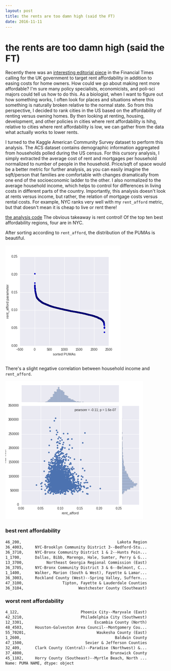 ```yaml
---
layout: post
title: the rents are too damn high (said the FT)
date: 2016-11-11
---
```

# the rents are too damn high (said the FT)

Recently there was an [interesting editorial piece](https://www.ft.com/content/be549962-9f6e-11e6-891e-abe238dee8e2) in the Financial Times calling for the UK government to target rent affordability in addition to easing costs for home owners.  How could we go about making rent more affordable?  I'm sure many policy specialists, economicists, and poli-sci majors could tell us how to do this.  As a biologist, when I want to figure out how something works, I often look for places and situations where this something is naturally broken relative to the normal state.  So from this perspective, I decided to rank cities in the US based on the affordability of renting versus owning homes.  By then looking at renting, housing, development, and other policies in cities where rent affordability is hihg, relative to cities where rent affordability is low, we can gather from the data what actually works to lower rents.

I turned to the Kaggle American Community Survey dataset to perform this analysis.  The ACS dataset contains demographic information aggregated from households polled during the US census.  For this cursory analysis, I simply extracted the average cost of rent and mortgages per household normalized to number of people in the household.  Price/sqft of space would be a better metric for further analysis, as you can easily imagine the sqft/person that families are comfortable with changes dramatically from one end of the socioeconomic ladder to the other.  I also normalized to the average household income, which helps to control for differences in living costs in different parts of the country.  Importantly, this analysis doesn't look at rents versus income, but rather, the relation of mortgage costs versus rental costs.  For example, NYC ranks very well with my `rent_afford` metric, but that doesn't mean it is cheap to live or rent there!

[the analysis code](https://github.com/ajtrexler/rando/blob/master/rents1.py)
The obvious takeaway is rent control!  Of the top ten best affordability regions, four are in NYC.

After sorting according to `rent_afford`, the distribution of the PUMAs is beautiful.

![figure1](https://raw.githubusercontent.com/ajtrexler/rando/master/rent_fig1.png)

There's a slight negative correlation between household income and `rent_afford`.

![figure2](https://raw.githubusercontent.com/ajtrexler/rando/master/rent_fig2.png)

### best rent affordability
```
46_200,                                          Lakota Region  
36_4003,     NYC-Brooklyn Community District 3--Bedford-Stu...  
36_3710,     NYC-Bronx Community District 1 & 2--Hunts Poin...  
1_1700,      Dallas, Bibb, Marengo, Hale, Sumter, Perry & G...  
13_3700,          Northeast Georgia Regional Commission (East)  
36_3705,     NYC-Bronx Community District 3 & 6--Belmont, C...  
1_1400,      Walker, Marion (South & West), Fayette & Lamar...  
36_3003,     Rockland County (West)--Spring Valley, Suffern...  
47_3100,                 Tipton, Fayette & Lauderdale Counties  
36_3104,                        Westchester County (Southeast)
```   

### worst rent affordability
```
4_122,                           Phoenix City--Maryvale (East)  
42_3210,                         Philadelphia City (Southwest)  
12_3301,                               Escambia County (North)  
48_4503,     Houston-Galveston Area Council--Montgomery Cou...  
55_70201,                               Waukesha County (East)  
1_2600,                                         Baldwin County  
47_1500,                           Sevier & Jefferson Counties  
32_409,      Clark County (Central)--Paradise (Northwest) &...  
37_4800,                                      Brunswick County  
45_1102,     Horry County (Southeast)--Myrtle Beach, North ...  
Name: PUMA NAME, dtype: object
```
